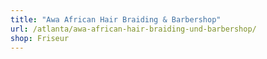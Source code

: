 ```yaml
---
title: "Awa African Hair Braiding & Barbershop"
url: /atlanta/awa-african-hair-braiding-und-barbershop/
shop: Friseur
---
```

